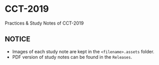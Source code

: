 # CCT-2019
 Practices & Study Notes of CCT-2019

## NOTICE
+ Images of each study note are kept in the `<filename>.assets` folder. 
+ PDF version of study notes can be found in the `Releases`.


